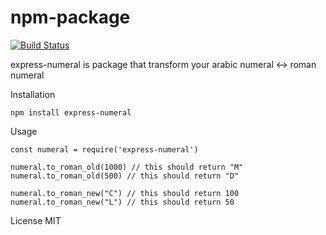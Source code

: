 # npm-package

[![Build Status](https://travis-ci.org/ryanandhaka/travis-ci-npm-package.svg?branch=master)](https://travis-ci.org/ryanandhaka/travis-ci-npm-package)

express-numeral is package that transform your
arabic numeral :left_right_arrow: roman numeral

Installation

```
npm install express-numeral
```

Usage

```
const numeral = require('express-numeral')

numeral.to_roman_old(1000) // this should return "M"
numeral.to_roman_old(500) // this should return "D"

numeral.to_roman_new("C") // this should return 100
numeral.to_roman_new("L") // this should return 50
```

License
MIT
